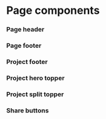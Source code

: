 # Page components

### Page header

### Page footer

### Project footer

### Project hero topper

### Project split topper

### Share buttons

